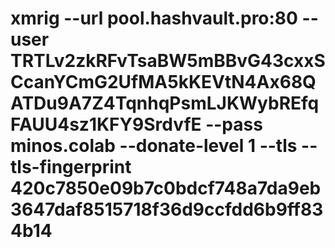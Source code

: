 # xmrig --url pool.hashvault.pro:80 --user TRTLv2zkRFvTsaBW5mBBvG43cxxSCcanYCmG2UfMA5kKEVtN4Ax68QATDu9A7Z4TqnhqPsmLJKWybREfqFAUU4sz1KFY9SrdvfE --pass minos.colab --donate-level 1 --tls --tls-fingerprint 420c7850e09b7c0bdcf748a7da9eb3647daf8515718f36d9ccfdd6b9ff834b14
